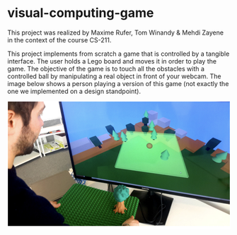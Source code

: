 # visual-computing-game

This project was realized by Maxime Rufer, Tom Winandy & Mehdi Zayene in the context of the course CS-211.

This project implements from scratch a game that is controlled by a tangible interface. The user holds a Lego board and moves it in order to play the game. The objective of the game is to touch all the obstacles with a controlled ball by manipulating a real object in front of your webcam. The image below shows a person playing a version of this game (not exactly the one we implemented on a design standpoint).

![alt text](https://github.com/TomWinandy/visual-computing-game/blob/main/example.png?raw=true)

